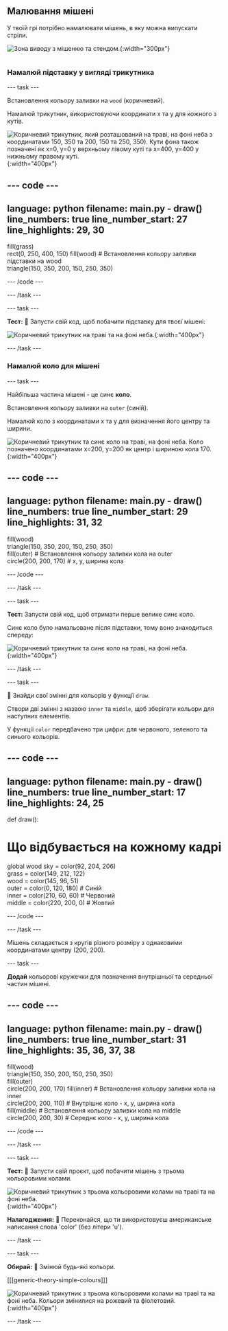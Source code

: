 ## Малювання мішені

<div style="display: flex; flex-wrap: wrap">
<div style="flex-basis: 200px; flex-grow: 1; margin-right: 15px;">
У твоїй грі потрібно намалювати мішень, в яку можна випускати стріли.
</div>
<div>

![Зона виводу з мішенню та стендом.](images/three-circles.png){:width="300px"}

</div>
</div>

### Намалюй підставку у вигляді трикутника

--- task ---

Встановлення кольору заливки на `wood` (коричневий).

Намалюй трикутник, використовуючи координати x та y для кожного з кутів.

![Коричневий трикутник, який розташований на траві, на фоні неба з координатами 150, 350 та 200, 150 та 250, 350). Кути фона також позначені як x=0, y=0 у верхньому лівому куті та x=400, y=400 у нижньому правому куті.](images/stand_coords.png){:width="400px"}

--- code ---
---
language: python
filename: main.py - draw()
line_numbers: true
line_number_start: 27
line_highlights: 29, 30
---
  fill(grass)   
  rect(0, 250, 400, 150) 
  fill(wood) # Встановлення кольору заливки підставки на wood     
  triangle(150, 350, 200, 150, 250, 350)

--- /code ---

--- /task ---

--- task ---

**Тест:** 🔄 Запусти свій код, щоб побачити підставку для твоєї мішені:

![Коричневий трикутник на траві та на фоні неба.](images/target-stand.png){:width="400px"}

--- /task ---

### Намалюй коло для мішені

--- task ---

Найбільша частина мішені - це синє **коло**.

Встановлення кольору заливки на `outer` (синій).

Намалюй коло з координатами x та y для визначення його центру та ширини.

![Коричневий трикутник та синє коло на траві, на фоні неба. Коло позначено координатами x=200, y=200 як центр і шириною кола 170.](images/circle-coords.png){:width="400px"}

--- code ---
---
language: python
filename: main.py - draw()
line_numbers: true
line_number_start: 29
line_highlights: 31, 32
---

  fill(wood)   
  triangle(150, 350, 200, 150, 250, 350)   
  fill(outer) # Встановлення кольору заливки кола на outer    
  circle(200, 200, 170) # x, y, ширина кола

--- /code ---

--- /task ---

--- task ---

**Тест:** Запусти свій код, щоб отримати перше велике синє коло.

Синє коло було намальоване після підставки, тому воно знаходиться спереду:

![Коричневий трикутник та синє коло на траві, на фоні неба.](images/blue-circle.png){:width="400px"}

--- /task ---

--- task ---

👀 Знайди свої змінні для кольорів у функції `draw`.

Створи дві змінні з назвою `inner` та `middle`, щоб зберігати кольори для наступних елементів.

У функції `color` передбачено три цифри: для червоного, зеленого та синього кольорів.

--- code ---
---
language: python
filename: main.py - draw()
line_numbers: true
line_number_start: 17
line_highlights: 24, 25
---
def draw():   
  # Що відбувається на кожному кадрі
  global wood
  sky = color(92, 204, 206)   
  grass = color(149, 212, 122)   
  wood = color(145, 96, 51)   
  outer = color(0, 120, 180) # Синій    
  inner = color(210, 60, 60) # Червоний    
  middle = color(220, 200, 0) # Жовтий 

--- /code ---

--- /task ---

Мішень складається з кругів різного розміру з однаковими координатами центру (200, 200).

--- task ---

**Додай** кольорові кружечки для позначення внутрішньої та середньої частин мішені.

--- code ---
---
language: python
filename: main.py - draw()
line_numbers: true
line_number_start: 31
line_highlights: 35, 36, 37, 38
---
  fill(wood)    
  triangle(150, 350, 200, 150, 250, 350)  
  fill(outer)   
  circle(200, 200, 170)
  fill(inner) # Встановлення кольору заливки кола на inner      
  circle(200, 200, 110) # Внутрішнє коло - x, y, ширина кола  
  fill(middle) # Встановлення кольору заливки кола на middle      
  circle(200, 200, 30) # Середнє коло - x, y, ширина кола 
  

--- /code ---

--- /task ---

--- task ---

**Тест:** 🔄 Запусти свій проєкт, щоб побачити мішень з трьома кольоровими колами.

![Коричневий трикутник з трьома кольоровими колами на траві та на фоні неба.](images/three-circles.png){:width="400px"}

**Налагодження:** 🐞 Переконайся, що ти використовуєш американське написання слова 'color' (без літери 'u').

--- /task ---

--- task ---

**Обирай:** 💭 Змінюй будь-які кольори.

[[[generic-theory-simple-colours]]]

![Коричневий трикутник з трьома кольоровими колами на траві та на фоні неба. Кольори змінилися на рожевий та фіолетовий.](images/alternative-colours.png){:width="400px"}


--- /task ---



